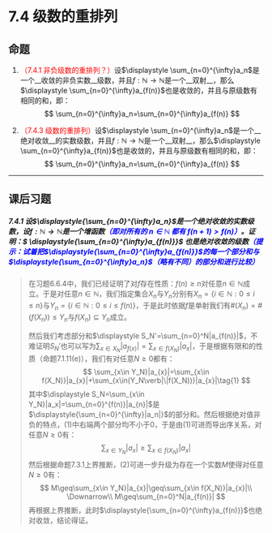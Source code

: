 # 7.4 级数的重排列

## 命题

1. <font color=red>（7.4.1 非负级数的重排列？）</font>设$\displaystyle \sum_{n=0}^{\infty}a_n$是一个__收敛的非负实数__级数，并且$f:\mathbb N\to\mathbb N$是一个__双射__，那么$\displaystyle \sum_{n=0}^{\infty}a_{f(n)}$也是收敛的，并且与原级数有相同的和，即：
   $$
   \sum_{n=0}^{\infty}a_n=\sum_{n=0}^{\infty}a_{f(n)}
   $$
   
2. <font color=red>（7.4.3 级数的重排列）</font>设$\displaystyle \sum_{n=0}^{\infty}a_n$是一个__绝对收敛__的实数级数，并且$f:\mathbb N\to\mathbb N$是一个__双射__，那么$\displaystyle \sum_{n=0}^{\infty}a_{f(n)}$也是收敛的，并且与原级数有相同的和，即：
   $$
   \sum_{n=0}^{\infty}a_n=\sum_{n=0}^{\infty}a_{f(n)}
   $$
   

---

## 课后习题

##### 7.4.1 设$\displaystyle{\sum_{n=0}^{\infty}a_n}$是一个绝对收敛的实数级数，设$f:\mathbb N\to \mathbb N$是一个增函数<font color=blue>（即对所有的 $n\in \mathbb N$ 都有 $f(n+1)>f(n)$）</font>。证明：$ \displaystyle{\sum_{n=0}^{\infty}a_{f(n)}}$ 也是绝对收敛的级数<font color=blue>（提示：试着把$\displaystyle{\sum_{n=0}^{\infty}a_{f(n)}}$的每一个部分和与$\displaystyle{\sum_{n=0}^{\infty}a_n}$（略有不同）的部分和进行比较）</font>

> 在习题6.6.4中，我们已经证明了对$f$存在性质：$f(n)\geq n$对任意$n\in\mathbb N$成立。于是对任意$n\in\mathbb N$，我们指定集合$X_n$与$Y_n$分别有$X_n=\{i\in\mathbb N:0\leq i\leq n\}$与$Y_n=\{i\in\mathbb N:0\leq i\leq f(n)\}$，于是此时依据$f$是单射我们有$\#(X_n)=\#(f(X_n))\leq Y_n$与$f(X_n)\subseteq Y_n$成立。
>
> 然后我们考虑部分和$\displaystyle S_N'=\sum_{n=0}^N|a_{f(n)}|$，不难证明$S_N'$也可以写为$\displaystyle \sum_{x\in X_N}|a_{f(x)}|=\sum_{x\in f(X_N)}|a_{x}|$，于是根据有限和的性质（命题7.1.11(e)），我们有对任意$N\geq 0$都有：
> $$
> \sum_{x\in Y_N}|a_{x}|=\sum_{x\in f(X_N)}|a_{x}|+\sum_{x\in(Y_N\verb|\|f(X_N))}|a_{x}|\tag{1}
> $$
> 其中$\displaystyle S_N=\sum_{x\in Y_N}|a_x|=\sum_{n=0}^{f(n)}|a_{n}|$是$\displaystyle{\sum_{n=0}^{\infty}|a_n|}$的部分和。然后根据绝对值非负的特点，$(1)$中右端两个部分均不小于$0$，于是由$(1)$可进而导出序关系，对任意$N\geq 0$有：
> $$
> \sum_{x\in Y_N}|a_{x}|\geq\sum_{x\in f(X_N)}|a_{x}|\tag{2}
> $$
> 然后根据命题7.3.1上界推断，$(2)$可进一步升级为存在一个实数$M$使得对任意$N\geq 0$有：
> $$
> M\geq\sum_{x\in Y_N}|a_{x}|\geq\sum_{x\in f(X_N)}|a_{x}|\\
> \Downarrow\\
> M\geq\sum_{n=0}^N|a_{f(n)}|
> $$
> 再根据上界推断，此时$\displaystyle{\sum_{n=0}^{\infty}a_{f(n)}}$也绝对收敛，结论得证。

